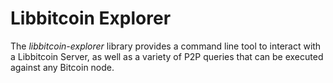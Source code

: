 # Libbitcoin Explorer

The _libbitcoin-explorer_ library provides a command line tool to interact with a Libbitcoin Server, as well as a variety of P2P queries that can be executed against any Bitcoin node.
